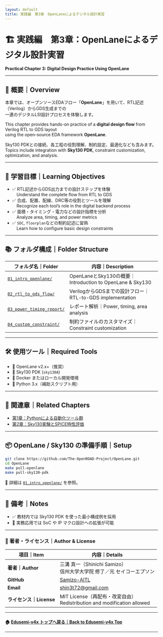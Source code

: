 ```yaml
---
layout: default
title: 実践編　第3章　OpenLaneによるデジタル設計実習
---
```


# 🏗️ 実践編　第3章：OpenLaneによるデジタル設計実習  
**Practical Chapter 3: Digital Design Practice Using OpenLane**

---

## 📘 概要｜Overview

本章では、オープンソースEDAフロー「**OpenLane**」を用いて、RTL記述（Verilog）からGDS生成までの  
一連のデジタルLSI設計プロセスを体験します。  

This chapter provides hands-on practice of a **digital design flow** from Verilog RTL to GDS layout  
using the open-source EDA framework **OpenLane**.

Sky130 PDKとの接続、各工程の役割理解、制約設定、最適化なども含みます。  
Topics include integration with **Sky130 PDK**, constraint customization, optimization, and analysis.

---

## 🎯 学習目標｜Learning Objectives

- ✅ RTL記述からGDS出力までの設計ステップを体験  
 Understand the complete flow from RTL to GDS  
- ✅ 合成、配置、配線、DRC等の役割とツールを理解  
 Recognize each tool’s role in the digital backend process  
- ✅ 面積・タイミング・電力などの設計指標を分析  
 Analyze area, timing, and power metrics  
- ✅ `SDC`, `floorplan`などの制約記述に習熟  
 Learn how to configure basic design constraints

---

## 📚 フォルダ構成｜Folder Structure

| フォルダ名｜Folder | 内容｜Description |
|---------------------|-----------------------------------------------|
| [`01_intro_openlane/`](01_intro_openlane/README.md) | OpenLaneとSky130の概要｜Introduction to OpenLane & Sky130 |
| [`02_rtl_to_gds_flow/`](02_rtl_to_gds_flow/README.md) | VerilogからGDSまでの設計フロー｜RTL-to-GDS implementation |
| [`03_power_timing_report/`](03_power_timing_report/README.md) | レポート解析｜Power, timing, area analysis |
| [`04_custom_constraint/`](04_custom_constraint/README.md) | 制約ファイルのカスタマイズ｜Constraint customization |

---

## 🛠️ 使用ツール｜Required Tools

- 🧩 OpenLane v2.x+（推奨）  
- 🧩 Sky130 PDK (`sky130A`)  
- 🐳 Docker またはローカル開発環境  
- 🐍 Python 3.x（補助スクリプト用）

---

## 🔗 関連章｜Related Chapters

- [第1章：Pythonによる自動化ツール群](../e_chapter1_python_automation_tools/README.md)  
- [第2章：Sky130実験とSPICE特性評価](../e_chapter2_sky130_experiments/README.md)

---

## 📦 OpenLane / Sky130 の準備手順｜Setup

```bash
git clone https://github.com/The-OpenROAD-Project/OpenLane.git
cd OpenLane
make pull-openlane
make pull-sky130-pdk
```

🔎 詳細は [`01_intro_openlane/`](01_intro_openlane/README.md) を参照。

---

## 📝 備考｜Notes

- ✅ 教材内では Sky130 PDK を使った最小構成例を採用  
- 🔁 実務応用では SoC や IP マクロ設計への拡張が可能  

---

### 👤 著者・ライセンス｜Author & License

| 項目｜Item | 内容｜Details |
|------------|----------------------------|
| **著者｜Author** | 三溝 真一（Shinichi Samizo）<br>信州大学大学院 修了／元 セイコーエプソン |
| **GitHub** | [Samizo-AITL](https://github.com/Samizo-AITL) |
| **Email** | [shin3t72@gmail.com](mailto:shin3t72@gmail.com) |
| **ライセンス｜License** | MIT License（再配布・改変自由）<br>Redistribution and modification allowed |

---

#### 🏠 [Edusemi-v4x トップへ戻る｜Back to Edusemi-v4x Top](../README.md)

---

